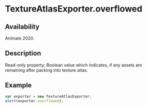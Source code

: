 # TextureAtlasExporter.overflowed

## Availability

Animate 2020.

## Description

Read-only property; Boolean value which indicates, if any assets are remaining after packing into texture atlas.

## Example

``` javascript
var exporter = new TextureAtlasExporter;
alert(exporter.overflowed);
````
